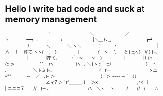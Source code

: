 <h1> Hello I write bad code and suck at memory management</h1>
　　　　　　　　　　 ´　　　　　　　　　 ＼
　　　　　　　／　　　　　　　　　　　　 　 ヽ　　　　━┓
.　　　　 　 /　　　　　　　|＼＿,ﾄ､_,　　　　　　　　┏┛
　　　　　 /　　　　ﾄ､　　 |　 ＼ ヽ＼　　　　',　　　・
　 　 　 　 　 　 　 |∧ 　 l 　 芹て ヽヽ{　 ,　}
　　　　 ｜　　　　ｲ　ヽ　 ',　　{::{:::;ﾍ }　V }ト､
　　　　　| 　 　 　 |芹て､一　　 :｀:::ﾉ　　∨　}
　　　　　| 　 　 　 |{ {::{:::;ﾍ　　　　　　""　 rﾍ
　　　　　ﾄﾍ　､ ＼{ゝ ::｀:::ﾉ　　　　 　 　 　 }　丶
.　　　　　　 ＼トミト､　　　　　　　　 　 　 ｲ　r一
　　　　　　　 　 ゝニﾍ""　　 　 -‐　 ／　,ト ＞
　　　　　 　 　 　 　 }　＞ ---- 一 ´　{〔
　　　　　　　　 　 ∠ィ7 ＞ ' r'＿＿＿_}　 ＞x
　 　 　 　 　 　 　 ,r＜〔　 　 | ニニニ７　　//　}‐- ､
　　 　 　 　 　 　 ハ　＼ヽ　 ヽ 　 　 /　　//　/　　 ﾊ
